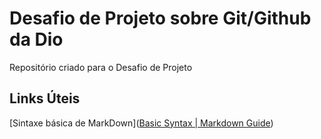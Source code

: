 # Desafio de Projeto sobre Git/Github da Dio

Repositório criado para o Desafio de Projeto



## Links Úteis

[Sintaxe básica de MarkDown]([Basic Syntax | Markdown Guide](https://www.markdownguide.org/basic-syntax/))
